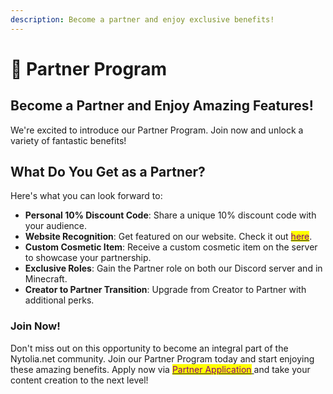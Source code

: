 ```yaml
---
description: Become a partner and enjoy exclusive benefits!
---
```


# 🤝 Partner Program

## Become a Partner and Enjoy Amazing Features!

We're excited to introduce our Partner Program. Join now and unlock a variety of fantastic benefits!

## **What Do You Get as a Partner?**

Here's what you can look forward to:

* **Personal 10% Discount Code**: Share a unique 10% discount code with your audience.
* **Website Recognition**: Get featured on our website. Check it out [<mark style="color:purple;">here</mark>](https://www.nytolia.net/partner/).
* **Custom Cosmetic Item**: Receive a custom cosmetic item on the server to showcase your partnership.
* **Exclusive Roles**: Gain the Partner role on both our Discord server and in Minecraft.
* **Creator to Partner Transition**: Upgrade from Creator to Partner with additional perks.

### **Join Now!**

Don't miss out on this opportunity to become an integral part of the Nytolia.net community. Join our Partner Program today and start enjoying these amazing benefits. Apply now via [<mark style="color:purple;">Partner Application</mark>](https://www.nytolia.net/partner-appeal)[ ](https://www.flamepixel.net/partner-appeal)and take your content creation to the next level!
